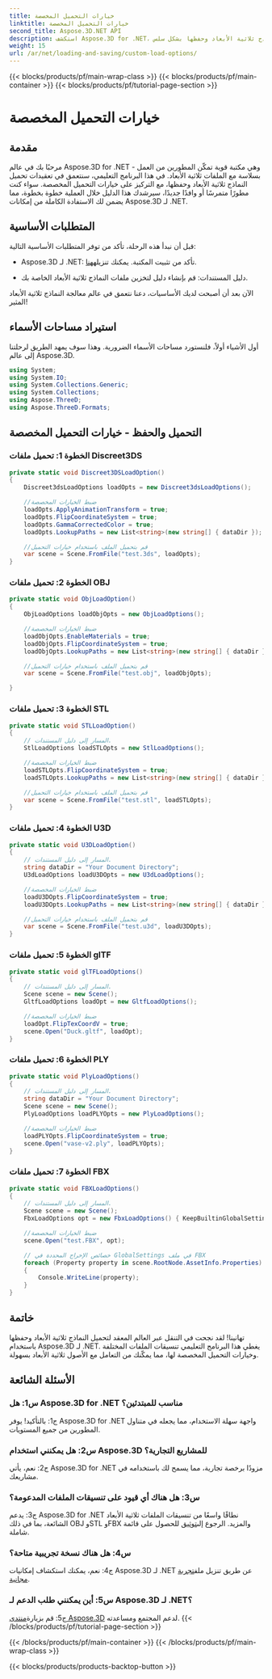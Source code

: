 ```yaml
---
title: خيارات التحميل المخصصة
linktitle: خيارات التحميل المخصصة
second_title: Aspose.3D.NET API
description: استكشف Aspose.3D for .NET، وهو الحل الأمثل لتحميل النماذج ثلاثية الأبعاد وحفظها بشكل سلس.
weight: 15
url: /ar/net/loading-and-saving/custom-load-options/
---
```


{{< blocks/products/pf/main-wrap-class >}}
{{< blocks/products/pf/main-container >}}
{{< blocks/products/pf/tutorial-page-section >}}

# خيارات التحميل المخصصة

## مقدمة

مرحبًا بك في عالم Aspose.3D for .NET - وهي مكتبة قوية تمكّن المطورين من العمل بسلاسة مع الملفات ثلاثية الأبعاد. في هذا البرنامج التعليمي، سنتعمق في تعقيدات تحميل النماذج ثلاثية الأبعاد وحفظها، مع التركيز على خيارات التحميل المخصصة. سواء كنت مطورًا متمرسًا أو وافدًا جديدًا، سيرشدك هذا الدليل خلال العملية خطوة بخطوة، مما يضمن لك الاستفادة الكاملة من إمكانات Aspose.3D لـ .NET.

## المتطلبات الأساسية

قبل أن نبدأ هذه الرحلة، تأكد من توفر المتطلبات الأساسية التالية:

-  Aspose.3D لـ .NET: تأكد من تثبيت المكتبة. يمكنك تنزيله[هنا](https://releases.aspose.com/3d/net/).

- دليل المستندات: قم بإنشاء دليل لتخزين ملفات النماذج ثلاثية الأبعاد الخاصة بك.

الآن بعد أن أصبحت لديك الأساسيات، دعنا نتعمق في عالم معالجة النماذج ثلاثية الأبعاد المثير!

## استيراد مساحات الأسماء

أول الأشياء أولاً، فلنستورد مساحات الأسماء الضرورية. وهذا سوف يمهد الطريق لرحلتنا إلى عالم Aspose.3D.

```csharp
using System;
using System.IO;
using System.Collections.Generic;
using System.Collections;
using Aspose.ThreeD;
using Aspose.ThreeD.Formats;
```

## التحميل والحفظ - خيارات التحميل المخصصة

### الخطوة 1: تحميل ملفات Discreet3DS

```csharp
private static void Discreet3DSLoadOption()
{
    Discreet3dsLoadOptions loadOpts = new Discreet3dsLoadOptions();

    //ضبط الخيارات المخصصة
    loadOpts.ApplyAnimationTransform = true;
    loadOpts.FlipCoordinateSystem = true;
    loadOpts.GammaCorrectedColor = true;
    loadOpts.LookupPaths = new List<string>(new string[] { dataDir });

    //قم بتحميل الملف باستخدام خيارات التحميل
    var scene = Scene.FromFile("test.3ds", loadOpts);
}
```

### الخطوة 2: تحميل ملفات OBJ

```csharp
private static void ObjLoadOption()
{
    ObjLoadOptions loadObjOpts = new ObjLoadOptions();

    //ضبط الخيارات المخصصة
    loadObjOpts.EnableMaterials = true;
    loadObjOpts.FlipCoordinateSystem = true;
    loadObjOpts.LookupPaths = new List<string>(new string[] { dataDir });

    //قم بتحميل الملف باستخدام خيارات التحميل
    var scene = Scene.FromFile("test.obj", loadObjOpts);

}
```

### الخطوة 3: تحميل ملفات STL

```csharp
private static void STLLoadOption()
{
    // المسار إلى دليل المستندات.
    StlLoadOptions loadSTLOpts = new StlLoadOptions();

    //ضبط الخيارات المخصصة
    loadSTLOpts.FlipCoordinateSystem = true;
    loadSTLOpts.LookupPaths = new List<string>(new string[] { dataDir });

    //قم بتحميل الملف باستخدام خيارات التحميل
    var scene = Scene.FromFile("test.stl", loadSTLOpts);
}
```

### الخطوة 4: تحميل ملفات U3D

```csharp
private static void U3DLoadOption()
{
    // المسار إلى دليل المستندات.
    string dataDir = "Your Document Directory";
    U3dLoadOptions loadU3DOpts = new U3dLoadOptions();

    //ضبط الخيارات المخصصة
    loadU3DOpts.FlipCoordinateSystem = true;
    loadU3DOpts.LookupPaths = new List<string>(new string[] { dataDir });

    //قم بتحميل الملف باستخدام خيارات التحميل
    var scene = Scene.FromFile("test.u3d", loadU3DOpts);
}
```

### الخطوة 5: تحميل ملفات glTF

```csharp
private static void glTFLoadOptions()
{
    // المسار إلى دليل المستندات.
    Scene scene = new Scene();
    GltfLoadOptions loadOpt = new GltfLoadOptions();

    //ضبط الخيارات المخصصة
    loadOpt.FlipTexCoordV = true;
    scene.Open("Duck.gltf", loadOpt);
}
```

### الخطوة 6: تحميل ملفات PLY

```csharp
private static void PlyLoadOptions()
{
    // المسار إلى دليل المستندات.
    string dataDir = "Your Document Directory";
    Scene scene = new Scene();
    PlyLoadOptions loadPLYOpts = new PlyLoadOptions();

    //ضبط الخيارات المخصصة
    loadPLYOpts.FlipCoordinateSystem = true;
    scene.Open("vase-v2.ply", loadPLYOpts);
}
```

### الخطوة 7: تحميل ملفات FBX

```csharp
private static void FBXLoadOptions()
{
    // المسار إلى دليل المستندات.
    Scene scene = new Scene();
    FbxLoadOptions opt = new FbxLoadOptions() { KeepBuiltinGlobalSettings = true };

    //ضبط الخيارات المخصصة
    scene.Open("test.FBX", opt);

    // خصائص الإخراج المحددة في GlobalSettings في ملف FBX
    foreach (Property property in scene.RootNode.AssetInfo.Properties)
    {
        Console.WriteLine(property);
    }
}
```

## خاتمة

تهانينا! لقد نجحت في التنقل عبر العالم المعقد لتحميل النماذج ثلاثية الأبعاد وحفظها باستخدام Aspose.3D لـ .NET. يغطي هذا البرنامج التعليمي تنسيقات الملفات المختلفة وخيارات التحميل المخصصة لها، مما يمكّنك من التعامل مع الأصول ثلاثية الأبعاد بسهولة.

## الأسئلة الشائعة

### س1: هل Aspose.3D for .NET مناسب للمبتدئين؟

ج1: بالتأكيد! يوفر Aspose.3D for .NET واجهة سهلة الاستخدام، مما يجعله في متناول المطورين من جميع المستويات.

### س2: هل يمكنني استخدام Aspose.3D للمشاريع التجارية؟

ج2: نعم، يأتي Aspose.3D for .NET مزودًا برخصة تجارية، مما يسمح لك باستخدامه في مشاريعك.

### س3: هل هناك أي قيود على تنسيقات الملفات المدعومة؟

 ج3: يدعم Aspose.3D for .NET نطاقًا واسعًا من تنسيقات الملفات ثلاثية الأبعاد الشائعة، بما في ذلك OBJ وSTL وFBX والمزيد. الرجوع إلى[توثيق](https://reference.aspose.com/3d/net/) للحصول على قائمة شاملة.

### س4: هل هناك نسخة تجريبية متاحة؟

ج4: نعم، يمكنك استكشاف إمكانيات Aspose.3D لـ .NET عن طريق تنزيل ملف[تجربة مجانية](https://releases.aspose.com/).

### س5: أين يمكنني طلب الدعم لـ Aspose.3D لـ .NET؟

 ج5: قم بزيارة[منتدى Aspose.3D](https://forum.aspose.com/c/3d/18) لدعم المجتمع ومساعدته.
{{< /blocks/products/pf/tutorial-page-section >}}

{{< /blocks/products/pf/main-container >}}
{{< /blocks/products/pf/main-wrap-class >}}

{{< blocks/products/products-backtop-button >}}
